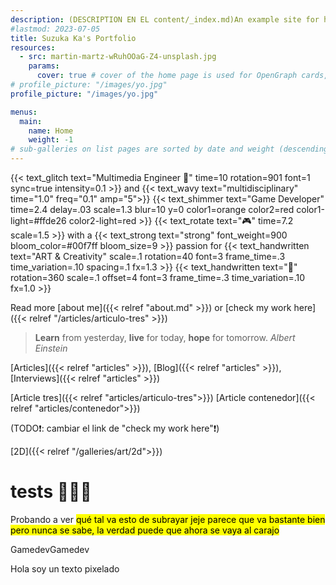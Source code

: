 ```yaml
---
description: (DESCRIPTION EN EL content/_index.md)An example site for hugo-theme-gallery. Images from Unsplash.
#lastmod: 2023-07-05
title: Suzuka Ka's Portfolio
resources:
  - src: martin-martz-wRuhOOaG-Z4-unsplash.jpg
    params:
      cover: true # cover of the home page is used for OpenGraph cards, etc.
# profile_picture: "/images/yo.jpg"
profile_picture: "/images/yo.jpg"

menus:
  main:
    name: Home
    weight: -1
# sub-galleries on list pages are sorted by date and weight (descending)
---
```



{{< text_glitch text="Multimedia Engineer 🧠" time=10 rotation=901 font=1 sync=true intensity=0.1 >}} and {{< text_wavy text="multidisciplinary" time="1.0" freq="0.1" amp="5">}} <span class="pixel-font">{{< text_shimmer text="Game Developer" time=2.4 delay=.03 scale=1.3 blur=10 y=0 color1=orange color2=red color1-light=#ffde26 color2-light=red >}}</span> {{< text_rotate text="🎮" time=7.2  scale=1.5 >}} with a {{< text_strong text="strong" font_weight=900 bloom_color=#00f7ff bloom_size=9 >}} passion for {{< text_handwritten text="ART & Creativity" scale=.1 rotation=40 font=3 frame_time=.3 time_variation=.10 spacing=.1  fx=1.3 >}} {{< text_handwritten text="🎨" rotation=360 scale=.1 offset=4 font=3 frame_time=.3 time_variation=.10 fx=1.0 >}} 

Read more [about me]({{< relref "about.md" >}}) or [check my work here]({{< relref "/articles/articulo-tres" >}})



> **Learn** from yesterday, **live** for today, **hope** for tomorrow. <cite>Albert Einstein</cite>





<!-- [Articles]({{< relref "articles/" >}}) -->
[Articles]({{< relref "articles" >}}), [Blog]({{< relref "articles" >}}), [Interviews]({{< relref "articles" >}})

[Article tres]({{< relref "articles/articulo-tres">}})
[Article contenedor]({{< relref "articles/contenedor">}})

(TODO❗: cambiar el link de "check my work here"❗)

[2D]({{< relref "/galleries/art/2d">}})

# tests 🚂🚂🚂
Probando a ver <mark>qué tal va esto de subrayar jeje parece que va bastante bien pero nunca se sabe, la verdad<mark> puede que ahora</mark> se vaya <mark>al carajo</mark>

<span class="pixel-font">Gamedev</span>Gamedev

<span class="pixel-font">Hola soy un texto pixelado</span>